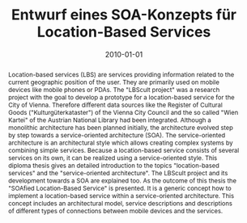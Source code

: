 ---
abstract: Location-based services (LBS) are services providing information related
  to the current geographic position of the user. They are primarily used on mobile
  devices like mobile phones or PDAs. The "LBScult project" was a research project
  with the goal to develop a prototype for a location-based service for the City of
  Vienna. Therefore different data sources like the Register of Cultural Goods ("Kulturgüterkataster")
  of the Vienna City Council and the so called "Wien Kartei" of the Austrian National
  Library had been integrated. Although a monolithic architecture has been planned
  initially, the architecture evolved step by step towards a service-oriented architecture
  (SOA). The service-oriented architecture is an architectural style which allows
  creating complex systems by combining simple services. Because a location-based
  service consists of several services on its own, it can be realized using a service-oriented
  style. This diploma thesis gives an detailed introduction to the topics "location-based
  services" and the "service-oriented architecture". The LBScult project and its development
  towards a SOA are explained too. As the outcome of this thesis the "SOAfied Location-Based
  Service" is presented. It is a generic concept how to implement a location-based
  service within a service-oriented architecture. This concept includes an architectural
  model, service descriptions and descriptions of different types of connections between
  mobile devices and the services.
authors:
- Wolfgang Gruber
date: '2010-01-01'
featured: false
publication_types:
- '7'
publishDate: '2010-01-01'
title: Entwurf eines SOA-Konzepts für Location-Based Services
url_pdf: ''
---